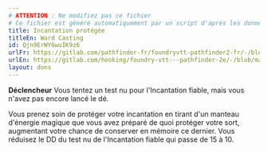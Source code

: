 ```yaml
---
# ATTENTION : Ne modifiez pas ce fichier
# Ce fichier est généré automatiquement par un script d'après les données du module Foundry VTT officiel et de sa traduction
title: Incantation protégée
titleEn: Ward Casting
id: Qjn9ErWY6wuIK9z6
urlFr: https://gitlab.com/pathfinder-fr/foundryvtt-pathfinder2-fr/-/blob/master/data/feats/Qjn9ErWY6wuIK9z6.htm
urlEn: https://gitlab.com/hooking/foundry-vtt---pathfinder-2e/-/blob/master/packs/data/feats.db/ward-casting.json
layout: dons
---
```

**Déclencheur** Vous tentez un test nu pour l'Incantation fiable, mais vous n'avez pas encore lancé le dé.

Vous prenez soin de protéger votre incantation en tirant d'un manteau d'énergie magique que vous avez préparé de quoi protéger votre sort, augmentant votre chance de conserver en mémoire ce dernier. Vous réduisez le DD du test nu de l'Incantation fiable qui passe de 15 à 10.

